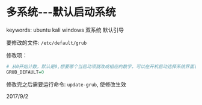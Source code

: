 # 多系统---默认启动系统

keywords: ubuntu kali windows 双系统 默认引导  

要修改的文件: `/etc/default/grub`  

修改项：  
```r
# 从0开始计数，默认是0,想要哪个当启动项就改成相应的数字，可以在开机启动选择系统界面看看顺序
GRUB_DEFAULT=0
```  

修改完之后需要运行命令: `update-grub`, 使修改生效  


2017/9/2  
